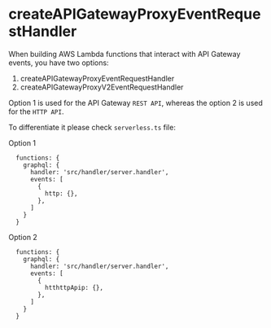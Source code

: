 # createAPIGatewayProxyEventRequestHandler

When building AWS Lambda functions that interact with API Gateway events, you have two options:

1. createAPIGatewayProxyEventRequestHandler
2. createAPIGatewayProxyV2EventRequestHandler

Option 1 is used for the API Gateway `REST API`, whereas the option 2 is used for the `HTTP API`.

To differentiate it please check `serverless.ts` file:

Option 1
```
  functions: {
    graphql: {
      handler: 'src/handler/server.handler',
      events: [
        {
          http: {},
        },
      ]
    }
  }
```

Option 2
```
  functions: {
    graphql: {
      handler: 'src/handler/server.handler',
      events: [
        {
          htthttpApip: {},
        },
      ]
    }
  }
```

